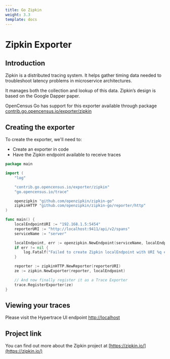 ```yaml
---
title: Go Zipkin
weight: 3.3
template: docs
---
```

# Zipkin Exporter

## Introduction
Zipkin is a distributed tracing system. It helps gather timing data needed to troubleshoot latency problems in microservice architectures.

It manages both the collection and lookup of this data. Zipkin’s design is based on the Google Dapper paper.

OpenCensus Go has support for this exporter available through package [contrib.go.opencensus.io/exporter/zipkin](https://godoc.org/contrib.go.opencensus.io/exporter/zipkin)


## Creating the exporter
To create the exporter, we'll need to:

* Create an exporter in code
* Have the Zipkin endpoint available to receive traces
 
```go
package main

import (
	"log"

	"contrib.go.opencensus.io/exporter/zipkin"
	"go.opencensus.io/trace"

	openzipkin "github.com/openzipkin/zipkin-go"
	zipkinHTTP "github.com/openzipkin/zipkin-go/reporter/http"
)

func main() {
	localEndpointURI := "192.168.1.5:5454"
	reporterURI := "http://localhost:9411/api/v2/spans"
	serviceName := "server"

	localEndpoint, err := openzipkin.NewEndpoint(serviceName, localEndpointURI)
	if err != nil {
		log.Fatalf("Failed to create Zipkin localEndpoint with URI %q error: %v", localEndpointURI, err)
	}

	reporter := zipkinHTTP.NewReporter(reporterURI)
	ze := zipkin.NewExporter(reporter, localEndpoint)

	// And now finally register it as a Trace Exporter
	trace.RegisterExporter(ze)
}
```
 
## Viewing your traces
Please visit the Hypertrace UI endpoint [http://localhost](http://localhost)

## Project link
You can find out more about the Zipkin project at [https://zipkin.io/](https://zipkin.io/)
